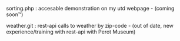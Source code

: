sorting.php : accesable demonstration on my utd webpage - (coming soon™)

weather.git : rest-api calls to weather by zip-code - (out of date, new experience/training with rest-api with Perot Museum)
